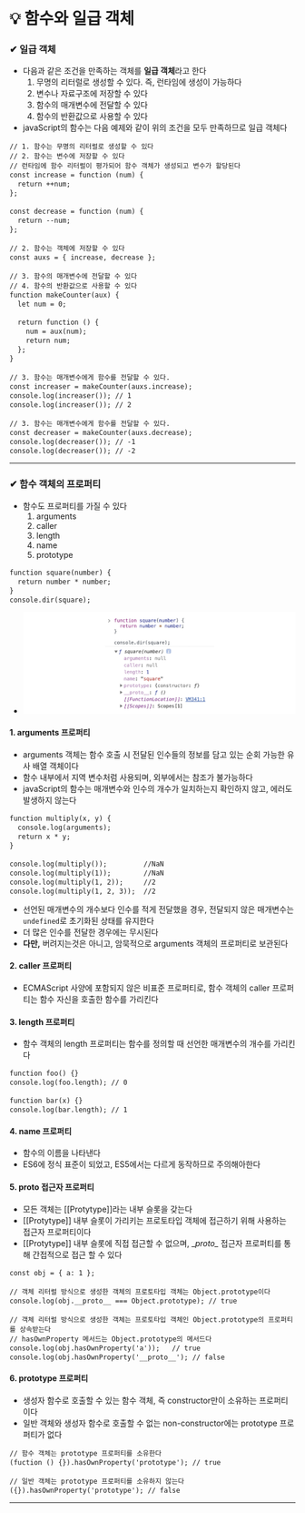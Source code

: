 # 💡 함수와 일급 객체

### ✔ 일급 객체
- 다음과 같은 조건을 만족하는 객체를 **일급 객체**라고 한다
  1. 무명의 리터럴로 생성할 수 있다. 즉, 런타임에 생성이 가능하다
  2. 변수나 자료구조에 저장할 수 있다
  3. 함수의 매개변수에 전달할 수 있다
  4. 함수의 반환값으로 사용할 수 있다
- javaScript의 함수는 다음 예제와 같이 위의 조건을 모두 만족하므로 일급 객체다
```
// 1. 함수는 무명의 리터럴로 생성할 수 있다
// 2. 함수는 변수에 저장할 수 있다
// 런타임에 함수 리터럴이 평가되어 함수 객체가 생성되고 변수가 할당된다
const increase = function (num) {
  return ++num;
};

const decrease = function (num) {
  return --num;
};

// 2. 함수는 객체에 저장할 수 있다
const auxs = { increase, decrease };

// 3. 함수의 매개변수에 전달할 수 있다
// 4. 함수의 반환값으로 사용할 수 있다
function makeCounter(aux) {
  let num = 0;

  return function () {
    num = aux(num);
    return num;
  };
}

// 3. 함수는 매개변수에게 함수를 전달할 수 있다.
const increaser = makeCounter(auxs.increase);
console.log(increaser()); // 1
console.log(increaser()); // 2

// 3. 함수는 매개변수에게 함수를 전달할 수 있다.
const decreaser = makeCounter(auxs.decrease);
console.log(decreaser()); // -1
console.log(decreaser()); // -2
```
---

### ✔ 함수 객체의 프로퍼티
- 함수도 프로퍼티를 가질 수 있다
  1. arguments
  2. caller
  3. length
  4. name
  5. prototype

```
function square(number) {
  return number * number;
}
console.dir(square);
```
- <img src="img/function-property.jpeg" alt="함수 객체의 프로퍼티">

#### 1. arguments 프로퍼티
- arguments 객체는 함수 호출 시 전달된 인수들의 정보를 담고 있는 순회 가능한 유사 배열 객체이다
- 함수 내부에서 지역 변수처럼 사용되며, 외부에서는 참조가 불가능하다
- javaScript의 함수는 매개변수와 인수의 개수가 일치하는지 확인하지 않고, 에러도 발생하지 않는다

```
function multiply(x, y) {
  console.log(arguments);
  return x * y;
}

console.log(multiply());         //NaN
console.log(multiply(1));        //NaN
console.log(multiply(1, 2));     //2
console.log(multiply(1, 2, 3));  //2
```

- 선언된 매개변수의 개수보다 인수를 적게 전달했을 경우, 전달되지 않은 매개변수는 `undefined`로 초기화된 상태를 유지한다
- 더 많은 인수를 전달한 경우에는 무시된다
- **다만,** 버려지는것은 아니고, 암묵적으로 arguments 객체의 프로퍼티로 보관된다 

#### 2. caller 프로퍼티
- ECMAScript 사양에 포함되지 않은 비표준 프로퍼티로, 함수 객체의 caller 프로퍼티는 함수 자신을 호출한 함수를 가리킨다

#### 3. length 프로퍼티
- 함수 객체의 length 프로퍼티는 함수를 정의할 때 선언한 매개변수의 개수를 가리킨다
```
function foo() {}
console.log(foo.length); // 0

function bar(x) {}
console.log(bar.length); // 1
```

#### 4. name 프로퍼티
- 함수의 이름을 나타낸다
- ES6에 정식 표준이 되었고, ES5에서는 다르게 동작하므로 주의해아한다

#### 5. __proto__ 접근자 프로퍼티
- 모든 객체는 [[Protytype]]라는 내부 슬롯을 갖는다
- [[Protytype]] 내부 슬롯이 가리키는 프로토타입 객체에 접근하기 위해 사용하는 접근자 프로퍼티이다
- [[Protytype]] 내부 슬롯에 직접 접근할 수 없으며, \__proto\__ 접근자 프로퍼티를 통해 간접적으로 접근 할 수 있다
```
const obj = { a: 1 };

// 객체 리터럴 방식으로 생성한 객체의 프로토타입 객체는 Object.prototype이다
console.log(obj.__proto__ === Object.prototype); // true

// 객체 리터럴 방식으로 생성한 객체는 프로토타입 객체인 Object.prototype의 프로퍼티를 상속받는다
// hasOwnProperty 메서드는 Object.prototype의 메서드다
console.log(obj.hasOwnProperty('a'));   // true
console.log(obj.hasOwnProperty('__proto__'); // false
```

#### 6. prototype 프로퍼티
- 생성자 함수로 호출할 수 있는 함수 객체, 즉 constructor만이 소유하는 프로퍼티이다
- 일반 객체와 생성자 함수로 호출할 수 없는 non-constructor에는 prototype 프로퍼티가 없다
```
// 함수 객체는 prototype 프로퍼티를 소유한다
(fuction () {}).hasOwnProperty('prototype'); // true

// 일반 객체는 prototype 프로퍼티를 소유하지 않는다
({}).hasOwnProperty('prototype'); // false
```
---
